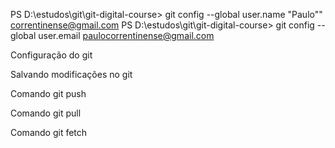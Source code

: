 PS D:\estudos\git\git-digital-course> git config --global user.name "Paulo""                                                                         correntinense@gmail.com
PS D:\estudos\git\git-digital-course> git config --global user.email paulocorrentinense@gmail.com

Configuração do git

Salvando modificações no git

Comando git push

Comando git pull

Comando git fetch
